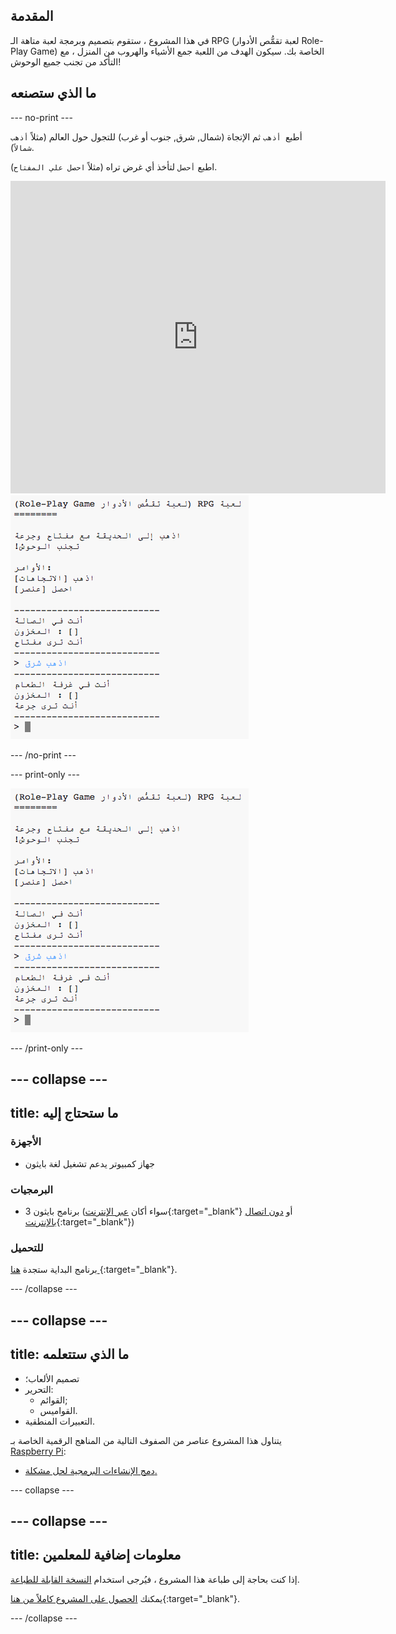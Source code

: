 ## المقدمة

في هذا المشروع ، ستقوم بتصميم وبرمجة لعبة متاهة الـ RPG (لعبة تقمُّص الأدوار Role-Play Game) الخاصة بك. سيكون الهدف من اللعبة جمع الأشياء والهروب من المنزل ، مع التأكد من تجنب جميع الوحوش!

## ما الذي ستصنعه

--- no-print ---

أطبع` أذهب` ثم الإتجاة (شمال, شرق, جنوب أو غرب) للتجول حول العالم (مثلاً `أذهب شمالاً`).

اطبع `أحصل` لتأخذ أي غرض تراه (مثلاً `احصل علي المفتاح`).

<div class="trinket">
  <iframe src="https://trinket.io/embed/python/27997b110a?outputOnly=true&start=result" width="600" height="500" frameborder="0" marginwidth="0" marginheight="0" allowfullscreen>
  </iframe>
  <img src="images/rpg-finished.png">
</div>

--- /no-print ---

--- print-only ---

![المشروع كامل](images/rpg-finished.png)

--- /print-only ---

--- collapse ---
---
title: ما ستحتاج إليه
---

### الأجهزة

+ جهاز كمبيوتر يدعم تشغيل لغة بايثون

### البرمجيات

+ برنامج بايثون 3 (سواء أكان [عبر الإنترنت](https://trinket.io/){:target="_blank"} أو [دون اتصال بالإنترنت](https://www.python.org/downloads/){:target="_blank"})

### للتحميل

برنامج البداية ستجدة [هنا ](http://rpf.io/p/ar-SA/rpg-go){:target="_blank"}.

--- /collapse ---

--- collapse ---
---
title: ما الذي ستتعلمه
---

+ تصميم الألعاب؛
+ التحرير: 
    + القوائم;
    + القواميس.
+ التعبيرات المنطقية.

يتناول هذا المشروع عناصر من الصفوف التالية من المناهج الرقمية الخاصة بـ [Raspberry Pi](http://rpf.io/curriculum):

+ [دمج الإنشاءات البرمجية لحل مشكلة.](https://www.raspberrypi.org/curriculum/programming/builder)

--- collapse ---

--- collapse ---
---
title: معلومات إضافية للمعلمين
---

إذا كنت بحاجة إلى طباعة هذا المشروع ، فيُرجى استخدام [النسخة القابلة للطباعة](https://projects.raspberrypi.org/ar-SA/projects/rpg/print).

يمكنك [الحصول على المشروع كاملاً من هنا](http://rpf.io/p/ar-SA/rpg-get){:target="_blank"}.

--- /collapse ---